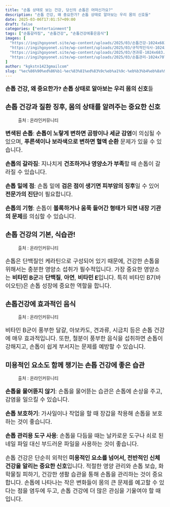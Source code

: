 ```yaml
---
title: "손톱 상태로 보는 건강, 당신의 손톱은 어떠신가요?"
description: "손톱 건강, 왜 중요한가? 손톱 상태로 알아보는 우리 몸의 신호들"
date: 2025-03-06T17:01:57+09:00
draft: false
categories: ["entertainment"]
tags: ["손톱갈라짐", "손톱건강", "손톱건강에좋은음식"]
images: [
  "https://ingihgoyonet.site/wp-content/uploads/2025/03/손톱건강-1024x683.jpeg"
  "https://ingihgoyonet.site/wp-content/uploads/2025/03/규칙적인식사-1024x683.jpg"
  "https://ingihgoyonet.site/wp-content/uploads/2025/03/견과류-1024x683.jpg"
  "https://ingihgoyonet.site/wp-content/uploads/2025/03/손톱관리-1024x707.jpg"
]
author: "kgkstn1423gmailcom"
slug: "%ec%86%90%ed%86%b1-%ec%83%81%ed%83%9c%eb%a1%9c-%eb%b3%b4%eb%8a%94-%ea%b1%b4%ea%b0%95-%eb%8b%b9%ec%8b%a0%ec%9d%98-%ec%86%90%ed%86%b1%ec%9d%80-%ec%96%b4%eb%96%a0%ec%8b%a0%ea%b0%80%ec%9a%94"
---
```


<p style="font-size:18px"><strong>손톱 건강, 왜 중요한가? 손톱 상태로 알아보는 우리 몸의 신호</strong>들</p> <h2 >손톱 건강과 질환 징후, 몸의 상태를 알려주는 중요한 신호</h2> <figure ><img src="https://ingihgoyonet.site/wp-content/uploads/2025/03/손톱건강-1024x683.jpeg" alt="" style="aspect-ratio:16/9;object-fit:cover"/><figcaption >출처 : 온라인커뮤니티</figcaption></figure> <p style="font-size:18px"><strong>변색된 손톱</strong>: <strong>손톱이 노랗게 변하면 곰팡이나 세균 감염</strong>이 의심될 수 있으며, <strong>푸른색이나 보라색으로 변하면 혈액 순환</strong> 문제가 있을 수 있습니다.</p> <p style="font-size:18px"><strong>손톱의 갈라짐</strong>: 지나치게 <strong>건조하거나 영양소가 부족</strong>할 때 손톱이 갈라질 수 있습니다.</p> <p style="font-size:18px"><strong>손톱 밑에 점</strong>: 손톱 밑에 <strong>검은 점이 생기면 피부암의 징후</strong>일 수 있어 <strong>전문가의 진단</strong>이 필요합니다.</p> <p style="font-size:18px"><strong>손톱의 기형</strong>: 손톱이 <strong>볼록하거나 움푹 들어간 형태가 되면 내장 기관의 문제</strong>를 의심할 수 있습니다.</p> <h2 >손톱 건강의 기본, 식습관!</h2> <figure ><img src="https://ingihgoyonet.site/wp-content/uploads/2025/03/규칙적인식사-1024x683.jpg" alt="" style="aspect-ratio:16/9;object-fit:cover"/><figcaption >출처 : 온라인커뮤니티</figcaption></figure> <p style="font-size:18px">손톱은 단백질인 케라틴으로 구성되어 있기 때문에, 건강한 손톱을 위해서는 충분한 영양소 섭취가 필수적입니다. 가장 중요한 영양소는 <strong>비타민 B군</strong>과 <strong>단백질</strong>, <strong>아연</strong>, <strong>비타민 E</strong>입니다. 특히 비타민 B7(바이오틴)은 손톱 성장에 중요한 역할을 합니다.</p> <h2 >손톱건강에 효과적인 음식</h2> <figure ><img src="https://ingihgoyonet.site/wp-content/uploads/2025/03/견과류-1024x683.jpg" alt="" style="aspect-ratio:16/9;object-fit:cover"/><figcaption >출처 : 온라인커뮤니티</figcaption></figure> <p style="font-size:18px">비타민 B군이 풍부한 달걀, 아보카도, 견과류, 시금치 등은 손톱 건강에 매우 효과적입니다. 또한, 철분이 풍부한 음식을 섭취하면 손톱이 강해지고, 손톱이 쉽게 부서지는 문제를 예방할 수 있습니다.</p> <h2 >미용적인 요소도 함께 챙기는 손톱 건강에 좋은 습관</h2> <figure ><img src="https://ingihgoyonet.site/wp-content/uploads/2025/03/손톱관리-1024x707.jpg" alt="" style="aspect-ratio:16/9;object-fit:cover"/><figcaption >출처 : 온라인커뮤니티</figcaption></figure> <p style="font-size:18px"><strong>손톱을 물어뜯지 않기</strong>: 손톱을 물어뜯는 습관은 손톱에 손상을 주고, 감염을 일으킬 수 있습니다.</p> <p style="font-size:18px"><strong>손톱 보호하기</strong>: 가사일이나 작업을 할 때 장갑을 착용해 손톱을 보호하는 것이 좋습니다.</p> <p style="font-size:18px"><strong>손톱 관리용 도구 사용</strong>: 손톱을 다듬을 때는 날카로운 도구나 쇠로 된 네일 파일 대신 부드러운 파일을 사용하는 것이 좋습니다.</p> <p style="font-size:18px">손톱 건강은 단순히 외적인<strong> 미용적인 요소를 넘어서, 전반적인 신체 건강을 알리는 중요한 신호</strong>입니다. 적절한 영양 관리와 손톱 보습, 화학물질 피하기, 건강한 생활 습관을 통해 손톱을 관리하는 것이 중요합니다. 손톱에 나타나는 작은 변화들이 몸의 큰 문제를 예고할 수 있다는 점을 염두에 두고, 손톱 건강에 더 많은 관심을 기울여야 할 때입니다.</p>